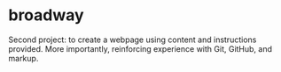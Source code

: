 # broadway

Second project: to create a webpage using content and instructions provided. More importantly, reinforcing experience with Git, GitHub, and markup.
